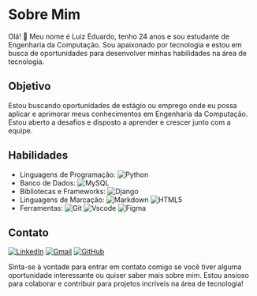 # Sobre Mim

Olá! 👋 Meu nome é Luiz Eduardo, tenho 24 anos e sou estudante de Engenharia da Computação. Sou apaixonado por tecnologia e estou em busca de oportunidades para desenvolver minhas habilidades na área de tecnologia.

## Objetivo

Estou buscando oportunidades de estágio ou emprego onde eu possa aplicar e aprimorar meus conhecimentos em Engenharia da Computação. Estou aberto a desafios e disposto a aprender e crescer junto com a equipe.

## Habilidades

- Linguagens de Programação: 
![Python](https://img.shields.io/badge/python-3670A0?style=for-the-badge&logo=python&logoColor=ffdd54)
- Banco de Dados:
![MySQL](https://img.shields.io/badge/MySQL-00000F?style=for-the-badge&logo=mysql&logoColor=white)
- Bibliotecas e Frameworks:
![Django](https://img.shields.io/badge/django-%23092E20.svg?style=for-the-badge&logo=django&logoColor=white)
- Linguagens de Marcação:
![Markdown](https://img.shields.io/badge/Markdown-000?style=for-the-badge&logo=markdown)
![HTML5](https://img.shields.io/badge/HTML5-E34F26?style=for-the-badge&logo=html5&logoColor=white)
- Ferramentas:
![Git](https://img.shields.io/badge/GIT-E44C30?style=for-the-badge&logo=git&logoColor=white)
![Vscode](https://img.shields.io/badge/Vscode-007ACC?style=for-the-badge&logo=visual-studio-code&logoColor=white)
![Figma](https://img.shields.io/badge/Figma-696969?style=for-the-badge&logo=figma&logoColor=figma)


## Contato
[![LinkedIn](https://img.shields.io/badge/LinkedIn-0077B5?style=for-the-badge&logo=linkedin&logoColor=white)](https://www.linkedin.com/in/luizeduardofranca/)
[![Gmail](https://img.shields.io/badge/Gmail-333333?style=for-the-badge&logo=gmail&logoColor=red)](mailto:luizeduardofranca@gmail.com)
[![GitHub](https://img.shields.io/badge/GitHub-100000?style=for-the-badge&logo=github&logoColor=white)](https://github.com/edufrannca)


Sinta-se à vontade para entrar em contato comigo se você tiver alguma oportunidade interessante ou quiser saber mais sobre mim. Estou ansioso para colaborar e contribuir para projetos incríveis na área de tecnologia!
